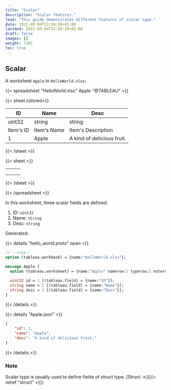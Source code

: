 ```yaml
---
title: "Scalar"
description: "Scalar features."
lead: "This guide demonstrates different features of scalar type."
date: 2022-09-04T13:59:39+01:00
lastmod: 2022-09-04T13:59:39+01:00
draft: false
images: []
weight: 7101
toc: true
---
```


## Scalar

A worksheet `Apple` in `HelloWorld.xlsx`:

{{< spreadsheet "HelloWorld.xlsx" Apple "@TABLEAU" >}}

{{< sheet colored>}}

| ID        | Name        | Desc                       |
|-----------|-------------|----------------------------|
| uint32    | string      | string                     |
| Item's ID | Item's Name | Item's Description         |
| 1         | Apple       | A kind of delicious fruit. |

{{< /sheet >}}

{{< sheet >}}

|   |   |   |
|---|---|---|
|   |   |   |
|   |   |   |
|   |   |   |

{{< /sheet >}}

{{< /spreadsheet >}}

In this worksheet, three scalar fields are defined:

1. ID: `uint32`
2. Name: `string`
3. Desc: `string`

Generated:

{{< details "hello_world.proto" open >}}

```protobuf
// --snip--
option (tableau.workbook) = {name:"HelloWorld.xlsx"};

message Apple {
  option (tableau.worksheet) = {name:"Apple" namerow:1 typerow:2 noterow:3 datarow:4};

  uint32 id = 1 [(tableau.field) = {name:"ID"}];
  string name = 2 [(tableau.field) = {name:"Name"}];
  string desc = 3 [(tableau.field) = {name:"Desc"}];
}
```

{{< /details >}}

{{< details "Apple.json" >}}

```json
{
    "id": 1,
    "name": "Apple",
    "desc": "A kind of delicious fruit."
}
```

{{< /details >}}

### Note

Scalar type is usually used to define fields of struct type. [Struct →]({{< relref "struct" >}})
